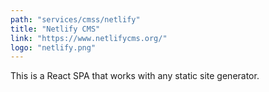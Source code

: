 ```yaml
---
path: "services/cmss/netlify"
title: "Netlify CMS"
link: "https://www.netlifycms.org/"
logo: "netlify.png"
---
```


This is a React SPA that works with any static site generator.
